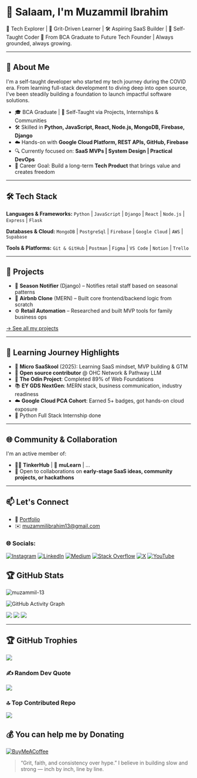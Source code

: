 # 👋 Salaam, I'm Muzammil Ibrahim

🚀 Tech Explorer | 🌱 Grit-Driven Learner | 🛠️ Aspiring SaaS Builder | 🧠 Self-Taught Coder
📍 From BCA Graduate to Future Tech Founder | Always grounded, always growing.

---

## 🧩 About Me

I'm a self-taught developer who started my tech journey during the COVID era. From learning full-stack development to diving deep into open source, I've been steadily building a foundation to launch impactful software solutions.

- 🎓 BCA Graduate | 🧠 Self-Taught via Projects, Internships & Communities
- 🛠️ Skilled in **Python, JavaScript, React, Node.js, MongoDB, Firebase, Django**
- ☁️ Hands-on with **Google Cloud Platform, REST APIs, GitHub, Firebase**
- 🔍 Currently focused on: **SaaS MVPs | System Design | Practical DevOps**
- 🎯 Career Goal: Build a long-term **Tech Product** that brings value and creates freedom

---

## 🛠️ Tech Stack

**Languages & Frameworks:**
`Python` | `JavaScript` | `Django` | `React` | `Node.js` | `Express` | `Flask`

**Databases & Cloud:**
`MongoDB` | `PostgreSql` |  `Firebase` | `Google Cloud` | `AWS` | `Supabase`

**Tools & Platforms:**
`Git & GitHub` | `Postman` | `Figma` | `VS Code` | `Notion` | `Trello`

---

## 💼 Projects

- 🔔 **Season Notifier** (Django) – Notifies retail staff based on seasonal patterns
- 🏡 **Airbnb Clone** (MERN) – Built core frontend/backend logic from scratch
- ⚙️ **Retail Automation** – Researched and built MVP tools for family business ops

[→ See all my projects](https://github.com/muzammil-13?tab=repositories)

---

## 🌱 Learning Journey Highlights

- 🧠 **Micro SaaSkool** (2025): Learning SaaS mindset, MVP building & GTM
- 🧪 **Open source contributor** @ OHC Network & Pathway LLM
- 🚀 **The Odin Project**: Completed 89% of Web Foundations
- 📚 **EY GDS NextGen**: MERN stack, business communication, industry readiness
- ☁️ **Google Cloud PCA Cohort**: Earned 5+ badges, got hands-on cloud exposure
- 🐍 Python Full Stack Internship done

---

## 🌐 Community & Collaboration

I'm an active member of:

- 🧑‍🚀 **TinkerHub** | 🧠 **muLearn** | ...
- 🤝 Open to collaborations on **early-stage SaaS ideas, community projects, or hackathons**

---

## 📫 Let's Connect

- 📝 [Portfolio](https://muzammil-13.github.io)
- ✉️ muzammilibrahim13@gmail.com

### 🌐 Socials:

 [![Instagram](https://img.shields.io/badge/Instagram-%23E4405F.svg?logo=Instagram&logoColor=white)](https://instagram.com/_mzml13) [![LinkedIn](https://img.shields.io/badge/LinkedIn-%230077B5.svg?logo=linkedin&logoColor=white)](https://linkedin.com/in/muzammil-ibrahim-pm) [![Medium](https://img.shields.io/badge/Medium-12100E?logo=medium&logoColor=white)](https://medium.com/@muzammilibrahim13) [![Stack Overflow](https://img.shields.io/badge/-Stackoverflow-FE7A16?logo=stack-overflow&logoColor=white)](https://stackoverflow.com/users/17174588/muzammil-ibrahim) [![X](https://img.shields.io/badge/X-black.svg?logo=X&logoColor=white)](https://x.com/_muzammil13) [![YouTube](https://img.shields.io/badge/YouTube-%23FF0000.svg?logo=YouTube&logoColor=white)](https://youtube.com/@_muzammil13)

## 🏆 GitHub Stats

<p align="left"> <img src="https://komarev.com/ghpvc/?username=muzammil-13&label=Profile%20views&color=000000&style=flat" alt="muzammil-13" /> </p>

![GitHub Activity Graph](https://github-readme-activity-graph.vercel.app/graph?username=muzammil-13&bg_color=000000&color=16bb37&line=16bb37&point=ffffff&area=true&hide_border=true)

![](https://github-readme-stats.vercel.app/api?username=muzammil-13&theme=swift&hide_border=false&include_all_commits=true&count_private=true)
![](https://github-readme-streak-stats.herokuapp.com/?user=muzammil-13&theme=swift&hide_border=false)
![](https://github-readme-stats.vercel.app/api/top-langs/?username=muzammil-13&theme=swift&hide_border=false&include_all_commits=true&count_private=true&layout=compact)

---


## 🏆 GitHub Trophies

![](https://github-profile-trophy.vercel.app/?username=muzammil-13&theme=juicyfresh&no-frame=false&no-bg=true&margin-w=4)

### ✍️ Random Dev Quote

![](https://quotes-github-readme.vercel.app/api?type=horizontal&theme=light)

### 🔝 Top Contributed Repo

![](https://github-contributor-stats.vercel.app/api?username=muzammil-13&limit=5&theme=dark&combine_all_yearly_contributions=true)

## 💰 You can help me by Donating

  [![BuyMeACoffee](https://img.shields.io/badge/Buy%20Me%20a%20Coffee-ffdd00?style=for-the-badge&logo=buy-me-a-coffee&logoColor=black)](https://buymeacoffee.com/muzammil_13)

> “Grit, faith, and consistency over hype.”
> I believe in building slow and strong — inch by inch, line by line.
